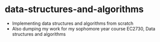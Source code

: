 # data-structures-and-algorithms
- Implementing data structures and algorithms from scratch
- Also dumping my work for my sophomore year course EC2730, Data structures and algorithms